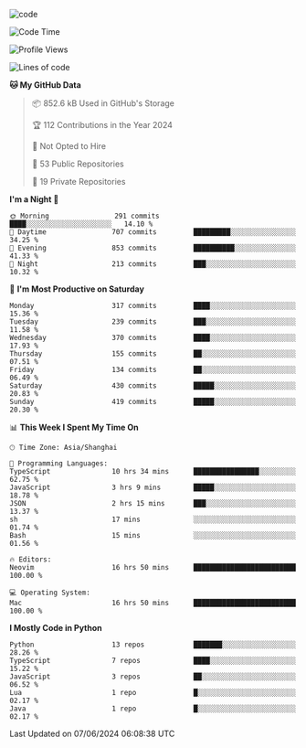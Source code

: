 
<!--
**liuyaanng/liuyaanng** is a ✨ _special_ ✨ repository because its `README.md` (this file) appears on your GitHub profile.

Here are some ideas to get you started:

- 🔭 I’m currently working on ...
- 🌱 I’m currently learning ...
- 👯 I’m looking to collaborate on ...
- 🤔 I’m looking for help with ...
- 💬 Ask me about ...
- 📫 How to reach me: ...
- 😄 Pronouns: ...
- ⚡ Fun fact: ...
-->


![code](https://cdn.jsdelivr.net/gh/liuyaanng/liuyaanng@1.0/code.gif) 

<!--START_SECTION:waka-->
![Code Time](http://img.shields.io/badge/Code%20Time-438%20hrs%2043%20mins-blue)

![Profile Views](http://img.shields.io/badge/Profile%20Views-1-blue)

![Lines of code](https://img.shields.io/badge/From%20Hello%20World%20I%27ve%20Written-14.6%20million%20lines%20of%20code-blue)

**🐱 My GitHub Data** 

> 📦 852.6 kB Used in GitHub's Storage 
 > 
> 🏆 112 Contributions in the Year 2024
 > 
> 🚫 Not Opted to Hire
 > 
> 📜 53 Public Repositories 
 > 
> 🔑 19 Private Repositories 
 > 
**I'm a Night 🦉** 

```text
🌞 Morning                291 commits         ████░░░░░░░░░░░░░░░░░░░░░   14.10 % 
🌆 Daytime                707 commits         █████████░░░░░░░░░░░░░░░░   34.25 % 
🌃 Evening                853 commits         ██████████░░░░░░░░░░░░░░░   41.33 % 
🌙 Night                  213 commits         ███░░░░░░░░░░░░░░░░░░░░░░   10.32 % 
```
📅 **I'm Most Productive on Saturday** 

```text
Monday                   317 commits         ████░░░░░░░░░░░░░░░░░░░░░   15.36 % 
Tuesday                  239 commits         ███░░░░░░░░░░░░░░░░░░░░░░   11.58 % 
Wednesday                370 commits         ████░░░░░░░░░░░░░░░░░░░░░   17.93 % 
Thursday                 155 commits         ██░░░░░░░░░░░░░░░░░░░░░░░   07.51 % 
Friday                   134 commits         ██░░░░░░░░░░░░░░░░░░░░░░░   06.49 % 
Saturday                 430 commits         █████░░░░░░░░░░░░░░░░░░░░   20.83 % 
Sunday                   419 commits         █████░░░░░░░░░░░░░░░░░░░░   20.30 % 
```


📊 **This Week I Spent My Time On** 

```text
🕑︎ Time Zone: Asia/Shanghai

💬 Programming Languages: 
TypeScript               10 hrs 34 mins      ████████████████░░░░░░░░░   62.75 % 
JavaScript               3 hrs 9 mins        █████░░░░░░░░░░░░░░░░░░░░   18.78 % 
JSON                     2 hrs 15 mins       ███░░░░░░░░░░░░░░░░░░░░░░   13.37 % 
sh                       17 mins             ░░░░░░░░░░░░░░░░░░░░░░░░░   01.74 % 
Bash                     15 mins             ░░░░░░░░░░░░░░░░░░░░░░░░░   01.56 % 

🔥 Editors: 
Neovim                   16 hrs 50 mins      █████████████████████████   100.00 % 

💻 Operating System: 
Mac                      16 hrs 50 mins      █████████████████████████   100.00 % 
```

**I Mostly Code in Python** 

```text
Python                   13 repos            ███████░░░░░░░░░░░░░░░░░░   28.26 % 
TypeScript               7 repos             ████░░░░░░░░░░░░░░░░░░░░░   15.22 % 
JavaScript               3 repos             ██░░░░░░░░░░░░░░░░░░░░░░░   06.52 % 
Lua                      1 repo              █░░░░░░░░░░░░░░░░░░░░░░░░   02.17 % 
Java                     1 repo              █░░░░░░░░░░░░░░░░░░░░░░░░   02.17 % 
```




 Last Updated on 07/06/2024 06:08:38 UTC
<!--END_SECTION:waka-->
